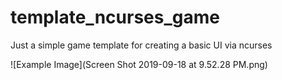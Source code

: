 # template_ncurses_game
Just a simple game template for creating a basic UI via ncurses

![Example Image](Screen Shot 2019-09-18 at 9.52.28 PM.png)
